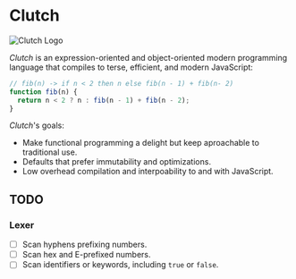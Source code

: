 # Clutch

![Clutch Logo](https://user-images.githubusercontent.com/168174/45592313-6d608680-b91e-11e8-8edd-f12ee6e74824.png)

_Clutch_ is an expression-oriented and object-oriented modern programming
language that compiles to terse, efficient, and modern JavaScript:

```js
// fib(n) -> if n < 2 then n else fib(n - 1) + fib(n- 2)
function fib(n) {
  return n < 2 ? n : fib(n - 1) + fib(n - 2);
}
```

_Clutch_'s goals:

- Make functional programming a delight but keep aproachable to traditional use.
- Defaults that prefer immutability and optimizations.
- Low overhead compilation and interpoability to and with JavaScript.

## TODO

### Lexer

- [ ] Scan hyphens prefixing numbers.
- [ ] Scan hex and E-prefixed numbers.
- [ ] Scan identifiers or keywords, including `true` or `false`.
